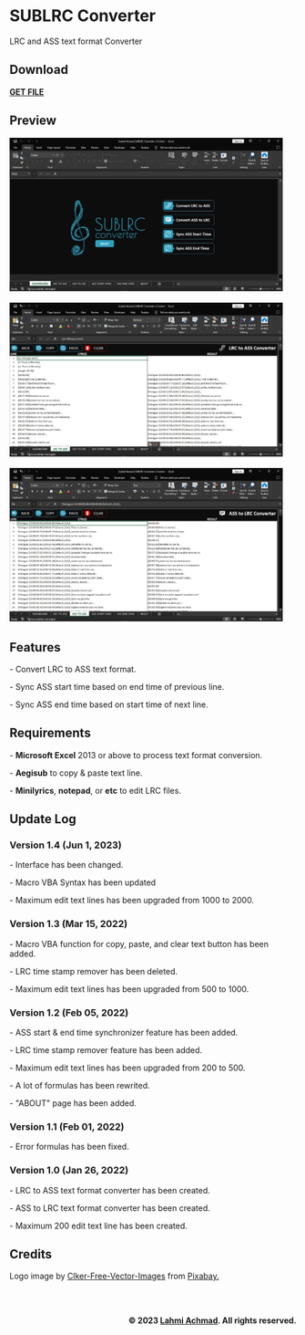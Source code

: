 # SUBLRC Converter
LRC and ASS text format Converter

<h2>Download</h2>
<b><a href="https://github.com/lahmiachmad/sublrc-converter/tree/main/Released" target="_blank">GET FILE</a></b>

<h2>Preview</h2>
<a href="https://raw.githubusercontent.com/lahmiachmad/sublrc-converter/main/Documentation/Img%2001.jpg" target="_blank"><img src="Documentation\Img 01.jpg" style="width: 480px; height: auto;"></a>
<br/>
<br/>
<a href="https://raw.githubusercontent.com/lahmiachmad/sublrc-converter/main/Documentation/Img%2002.jpg" target="_blank"><img src="Documentation\Img 02.jpg" style="width: 480px; height: auto;"></a>
<br/>
<br/>
<a href="https://raw.githubusercontent.com/lahmiachmad/sublrc-converter/main/Documentation/Img%2003.jpg" target="_blank"><img src="Documentation\Img 03.jpg" style="width: 480px; height: auto;"></a>

<h2>Features</h2>
   <p>- Convert LRC to ASS text format.</p>
   <p>- Sync ASS start time based on end time of previous line.</p>
   <p>- Sync ASS end time based on start time of next line.</p>

<h2>Requirements</h2>
   <p>- <b>Microsoft Excel</b> 2013 or above to process text format conversion.</p>
   <p>- <b>Aegisub</b> to copy & paste text line.</p>
   <p>- <b>Minilyrics</b>, <b>notepad</b>, or <b>etc</b> to edit LRC files.</p>

<h2>Update Log</h2>

  <h3>Version 1.4 (Jun 1, 2023)</h3>
     <p>- Interface has been changed.</p>
	 <p>- Macro VBA Syntax has been updated</p>
	 <p>- Maximum edit text lines has been upgraded from 1000 to 2000.</p>
	 
  <h3>Version 1.3 (Mar 15, 2022)</h3>
     <p>- Macro VBA function for copy, paste, and clear text button has been added.</p>
     <p>- LRC time stamp remover has been deleted.</p>
	 <p>- Maximum edit text lines has been upgraded from 500 to 1000.</p>

  <h3> Version 1.2 (Feb 05, 2022)</h3>
     <p>- ASS start & end time synchronizer feature has been added.</p>
     <p>- LRC time stamp remover feature has been added.</p>
     <p>- Maximum edit text lines has been upgraded from 200 to 500.</p>
     <p>- A lot of formulas has been rewrited.</p>
     <p>- "ABOUT" page has been added.</p>

  <h3>Version 1.1 (Feb 01, 2022)</h3>
     <p>- Error formulas has been fixed.</p>
     
  <h3>Version 1.0 (Jan 26, 2022)</h3>
     <p>- LRC to ASS text format converter has been created.</p>
     <p>- ASS to LRC text format converter has been created.</p>
     <p>- Maximum 200 edit text line has been created.</p>

<h2>Credits</h2>
Logo image by <a href="https://pixabay.com/users/clker-free-vector-images-3736/?utm_source=link-attribution&utm_medium=referral&utm_campaign=image&utm_content=304757">Clker-Free-Vector-Images</a> from <a href="https://pixabay.com//?utm_source=link-attribution&utm_medium=referral&utm_campaign=image&utm_content=304757">Pixabay.</a>
<h2></h2>
<br/>
<p style="text-align: right;"><b>&#169; 2023 <a href="https://lahmiachmad.github.io">Lahmi Achmad</a>. All rights reserved.</b></p>